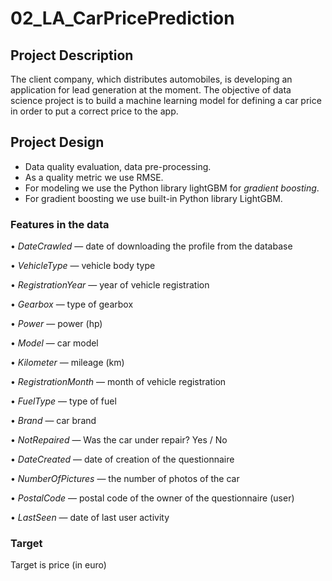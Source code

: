 # 02_LA_CarPricePrediction

## Project Description

The client company, which distributes automobiles, is developing an application for lead generation at the moment. The objective of data science project is to build a machine learning model for defining a car price in order to put a correct price to the app.

## Project Design

- Data quality evaluation, data pre-processing.
- As a quality metric we use RMSE.
- For modeling we use the Python library lightGBM for _gradient boosting_.
- For gradient boosting we use built-in Python library LightGBM.

### Features in the data

•	_DateCrawled_ — date of downloading the profile from the database

•	_VehicleType_ — vehicle body type

•	_RegistrationYear_ — year of vehicle registration

•	_Gearbox_ — type of gearbox

•	_Power_ — power (hp)

•	_Model_ — car model

•	_Kilometer_ — mileage (km)

•	_RegistrationMonth_ — month of vehicle registration

•	_FuelType_ — type of fuel

•	_Brand_ — car brand

•	_NotRepaired_ — Was the car under repair? Yes / No

•	_DateCreated_ — date of creation of the questionnaire

•	_NumberOfPictures_ — the number of photos of the car

•	_PostalCode_ — postal code of the owner of the questionnaire (user)

•	_LastSeen_ — date of last user activity

### Target 
Target is price (in euro)
